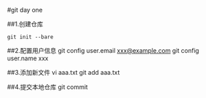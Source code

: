 #git day one

##1.创建仓库

    git init --bare

##2.配置用户信息
    git config user.email xxx@example.com
    git config user.name xxx

##3.添加新文件
    vi aaa.txt
    git add aaa.txt

##4.提交本地仓库
    git commit 
